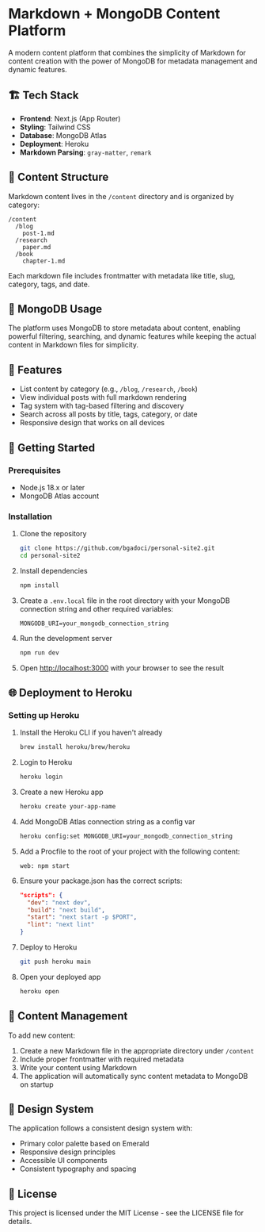 # Markdown + MongoDB Content Platform

A modern content platform that combines the simplicity of Markdown for content creation with the power of MongoDB for metadata management and dynamic features.

## 🏗️ Tech Stack

- **Frontend**: Next.js (App Router)
- **Styling**: Tailwind CSS
- **Database**: MongoDB Atlas
- **Deployment**: Heroku
- **Markdown Parsing**: `gray-matter`, `remark`

## 📁 Content Structure

Markdown content lives in the `/content` directory and is organized by category:

```
/content
  /blog
    post-1.md
  /research
    paper.md
  /book
    chapter-1.md
```

Each markdown file includes frontmatter with metadata like title, slug, category, tags, and date.

## 🧾 MongoDB Usage

The platform uses MongoDB to store metadata about content, enabling powerful filtering, searching, and dynamic features while keeping the actual content in Markdown files for simplicity.

## 🔧 Features

- List content by category (e.g., `/blog`, `/research`, `/book`)
- View individual posts with full markdown rendering
- Tag system with tag-based filtering and discovery
- Search across all posts by title, tags, category, or date
- Responsive design that works on all devices

## 🚀 Getting Started

### Prerequisites

- Node.js 18.x or later
- MongoDB Atlas account

### Installation

1. Clone the repository
   ```bash
   git clone https://github.com/bgadoci/personal-site2.git
   cd personal-site2
   ```

2. Install dependencies
   ```bash
   npm install
   ```

3. Create a `.env.local` file in the root directory with your MongoDB connection string and other required variables:
   ```
   MONGODB_URI=your_mongodb_connection_string
   ```

4. Run the development server
   ```bash
   npm run dev
   ```

5. Open [http://localhost:3000](http://localhost:3000) with your browser to see the result

## 🌐 Deployment to Heroku

### Setting up Heroku

1. Install the Heroku CLI if you haven't already
   ```bash
   brew install heroku/brew/heroku
   ```

2. Login to Heroku
   ```bash
   heroku login
   ```

3. Create a new Heroku app
   ```bash
   heroku create your-app-name
   ```

4. Add MongoDB Atlas connection string as a config var
   ```bash
   heroku config:set MONGODB_URI=your_mongodb_connection_string
   ```

5. Add a Procfile to the root of your project with the following content:
   ```
   web: npm start
   ```

6. Ensure your package.json has the correct scripts:
   ```json
   "scripts": {
     "dev": "next dev",
     "build": "next build",
     "start": "next start -p $PORT",
     "lint": "next lint"
   }
   ```

7. Deploy to Heroku
   ```bash
   git push heroku main
   ```

8. Open your deployed app
   ```bash
   heroku open
   ```

## 📝 Content Management

To add new content:

1. Create a new Markdown file in the appropriate directory under `/content`
2. Include proper frontmatter with required metadata
3. Write your content using Markdown
4. The application will automatically sync content metadata to MongoDB on startup

## 🎨 Design System

The application follows a consistent design system with:

- Primary color palette based on Emerald
- Responsive design principles
- Accessible UI components
- Consistent typography and spacing

## 📄 License

This project is licensed under the MIT License - see the LICENSE file for details.
